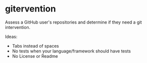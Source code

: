 # gitervention

Assess a GitHub user's repositories and determine if they need a git intervention.

Ideas:

- Tabs instead of spaces
- No tests when your language/framework should have tests
- No License or Readme
